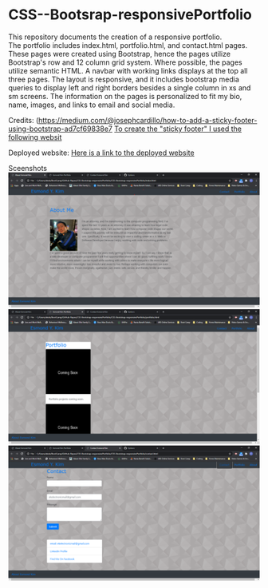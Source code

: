 # CSS--Bootsrap-responsivePortfolio

This repository documents the creation of a responsive portfolio.  
The portfolio includes index.html, portfolio.html, and contact.html pages.
These pages were created using Bootstrap, hence the pages utilize Bootstrap's row and 12 column grid system.  Where possible, the pages utilize semantic HTML.
A navbar with working links displays at the top all three pages.
The layout is responsive, and it includes bootstrap media queries to display left and right borders besides a single column in xs and sm screens.
The information on the pages is personalized to fit my bio, name, images, and links to email and social media.


Credits:
(https://medium.com/@josephcardillo/how-to-add-a-sticky-footer-using-bootstrap-ad7cf69838e7
[To create the "sticky footer" I used the following websit](https://medium.com/@josephcardillo/how-to-add-a-sticky-footer-using-bootstrap-ad7cf69838e7)

Deployed website:
[Here is a link to the deployed website](https://esmondkim.github.io/CSS-Bootstrap-responsivePortfolio/) 

Sceenshots
![And a screenshot](/Assets/Images/Screenshot2020-10-10224939.png)
![And a screenshot](/Assets/Images/Screenshot2020-10-10225023.png)
![And a screenshot](/Assets/Images/Screenshot2020-10-10225126.png)
